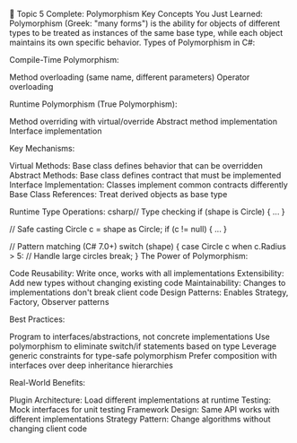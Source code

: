 ﻿🎯 Topic 5 Complete: Polymorphism
Key Concepts You Just Learned:
Polymorphism (Greek: "many forms") is the ability for objects of different types to be treated as instances of the same base type, 
while each object maintains its own specific behavior.
Types of Polymorphism in C#:

Compile-Time Polymorphism:

Method overloading (same name, different parameters)
Operator overloading


Runtime Polymorphism (True Polymorphism):

Method overriding with virtual/override
Abstract method implementation
Interface implementation



Key Mechanisms:

Virtual Methods: Base class defines behavior that can be overridden
Abstract Methods: Base class defines contract that must be implemented
Interface Implementation: Classes implement common contracts differently
Base Class References: Treat derived objects as base type

Runtime Type Operations:
csharp// Type checking
if (shape is Circle) { ... }

// Safe casting
Circle c = shape as Circle;
if (c != null) { ... }

// Pattern matching (C# 7.0+)
switch (shape) {
    case Circle c when c.Radius > 5:
        // Handle large circles
        break;
}
The Power of Polymorphism:

Code Reusability: Write once, works with all implementations
Extensibility: Add new types without changing existing code
Maintainability: Changes to implementations don't break client code
Design Patterns: Enables Strategy, Factory, Observer patterns

Best Practices:

Program to interfaces/abstractions, not concrete implementations
Use polymorphism to eliminate switch/if statements based on type
Leverage generic constraints for type-safe polymorphism
Prefer composition with interfaces over deep inheritance hierarchies

Real-World Benefits:

Plugin Architecture: Load different implementations at runtime
Testing: Mock interfaces for unit testing
Framework Design: Same API works with different implementations
Strategy Pattern: Change algorithms without changing client code